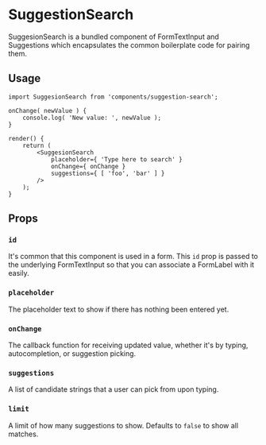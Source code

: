 SuggestionSearch
================

SuggesionSearch is a bundled component of FormTextInput and Suggestions which encapsulates the common boilerplate code for pairing them.

## Usage

```es6
import SuggesionSearch from 'components/suggestion-search';

onChange( newValue ) {
	console.log( 'New value: ', newValue );
}

render() {
	return (
		<SuggesionSearch
			placeholder={ 'Type here to search' }
			onChange={ onChange }
			suggestions={ [ 'foo', 'bar' ] }
		/>
	);
}

```

## Props

### `id`
It's common that this component is used in a form. This `id` prop is passed to the underlying FormTextInput so that you can associate a FormLabel with it easily.


### `placeholder`
The placeholder text to show if there has nothing been entered yet.

### `onChange`
The callback function for receiving updated value, whether it's by typing, autocompletion, or suggestion picking.

### `suggestions`
A list of candidate strings that a user can pick from upon typing.

### `limit`
A limit of how many suggestions to show. Defaults to `false` to show all matches.